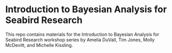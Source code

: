 # Introduction to Bayesian Analysis for Seabird Research
This repo contains materials for the Introduction to Bayesian Analysis for Seabird Research workshop series by Amelia DuVall, Tim Jones, Molly McDevitt, and Michelle Kissling. 
